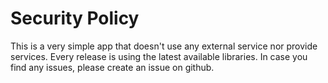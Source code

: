 # Security Policy

This is a very simple app that doesn't use any external service nor provide services. Every release
is using the latest available libraries. In case you find any issues, please create an issue on
github.
